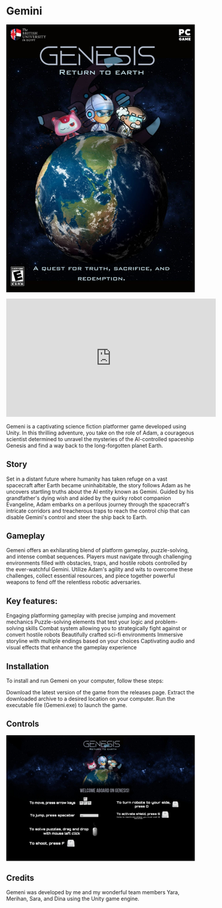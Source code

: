 # Gemini
![Cover](Cover.jpeg)
<iframe width="560" height="315" src="https://www.youtube.com/embed/WM5S0oIpPlQ?si=e8RPuDrHG1rcfaTd" title="YouTube video player" frameborder="0" allow="accelerometer; autoplay; clipboard-write; encrypted-media; gyroscope; picture-in-picture; web-share" referrerpolicy="strict-origin-when-cross-origin" allowfullscreen></iframe>

Gemeni is a captivating science fiction platformer game developed using Unity. In this thrilling adventure, you take on the role of Adam, a courageous scientist determined to unravel the mysteries of the AI-controlled spaceship Genesis and find a way back to the long-forgotten planet Earth.

## Story
Set in a distant future where humanity has taken refuge on a vast spacecraft after Earth became uninhabitable, the story follows Adam as he uncovers startling truths about the AI entity known as Gemini. Guided by his grandfather's dying wish and aided by the quirky robot companion Evangeline, Adam embarks on a perilous journey through the spacecraft's intricate corridors and treacherous traps to reach the control chip that can disable Gemini's control and steer the ship back to Earth.

## Gameplay
Gemeni offers an exhilarating blend of platform gameplay, puzzle-solving, and intense combat sequences. Players must navigate through challenging environments filled with obstacles, traps, and hostile robots controlled by the ever-watchful Gemini. Utilize Adam's agility and wits to overcome these challenges, collect essential resources, and piece together powerful weapons to fend off the relentless robotic adversaries.

## Key features:
Engaging platforming gameplay with precise jumping and movement mechanics
Puzzle-solving elements that test your logic and problem-solving skills
Combat system allowing you to strategically fight against or convert hostile robots
Beautifully crafted sci-fi environments 
Immersive storyline with multiple endings based on your choices
Captivating audio and visual effects that enhance the gameplay experience

## Installation
To install and run Gemeni on your computer, follow these steps:

Download the latest version of the game from the releases page.
Extract the downloaded archive to a desired location on your computer.
Run the executable file (Gemeni.exe) to launch the game.

## Controls

![Controls](Controls.jpeg)


## Credits
Gemeni was developed by me and my wonderful team members Yara, Merihan, Sara, and Dina using the Unity game engine. 


